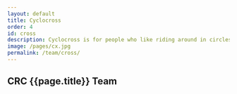 ```yaml
---
layout: default
title: Cyclocross
order: 4
id: cross
description: Cyclocross is for people who like riding around in circles in the grass and mud.
image: /pages/cx.jpg
permalink: /team/cross/
---
```


## CRC {{page.title}} Team

